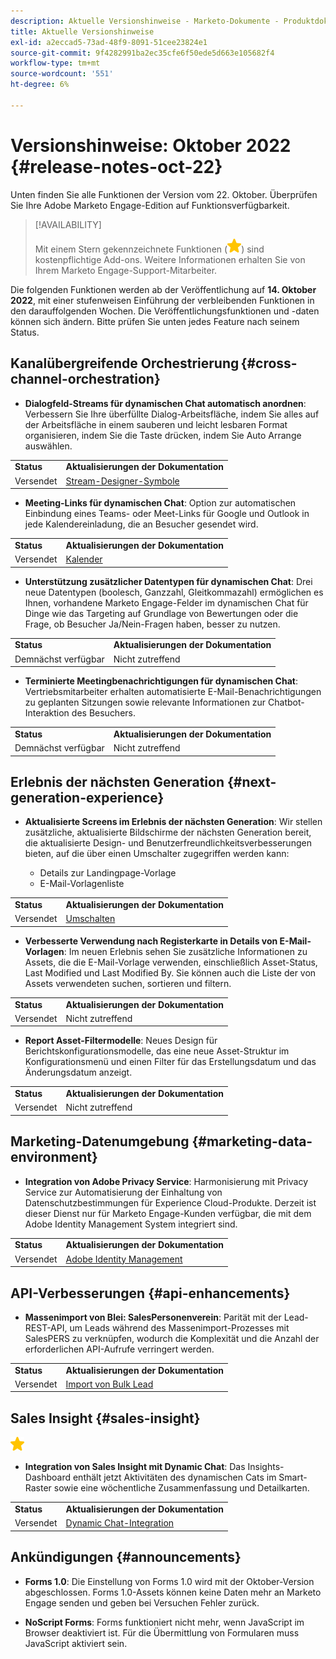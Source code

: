 ```yaml
---
description: Aktuelle Versionshinweise - Marketo-Dokumente - Produktdokumentation
title: Aktuelle Versionshinweise
exl-id: a2eccad5-73ad-48f9-8091-51cee23824e1
source-git-commit: 9f4282991ba2ec35cfe6f50ede5d663e105682f4
workflow-type: tm+mt
source-wordcount: '551'
ht-degree: 6%

---
```


# Versionshinweise: Oktober 2022 {#release-notes-oct-22}

Unten finden Sie alle Funktionen der Version vom 22. Oktober. Überprüfen Sie Ihre Adobe Marketo Engage-Edition auf Funktionsverfügbarkeit.

>[!AVAILABILITY]
>
>Mit einem Stern gekennzeichnete Funktionen (![star](assets/yellow-star.png)) sind kostenpflichtige Add-ons. Weitere Informationen erhalten Sie von Ihrem Marketo Engage-Support-Mitarbeiter.

Die folgenden Funktionen werden ab der Veröffentlichung auf **14. Oktober 2022**, mit einer stufenweisen Einführung der verbleibenden Funktionen in den darauffolgenden Wochen. Die Veröffentlichungsfunktionen und -daten können sich ändern. Bitte prüfen Sie unten jedes Feature nach seinem Status.

## Kanalübergreifende Orchestrierung {#cross-channel-orchestration}

* **Dialogfeld-Streams für dynamischen Chat automatisch anordnen**: Verbessern Sie Ihre überfüllte Dialog-Arbeitsfläche, indem Sie alles auf der Arbeitsfläche in einem sauberen und leicht lesbaren Format organisieren, indem Sie die Taste drücken, indem Sie Auto Arrange auswählen.

<table> 
  <tr> 
   <td><b>Status</b></td>
   <td><b>Aktualisierungen der Dokumentation</b></td>
  </tr>
  <tr> 
   <td>Versendet</td>
   <td><a href="/help/marketo/product-docs/demand-generation/dynamic-chat/dialogues/stream-designer.md#stream-designer-icons">Stream-Designer-Symbole</a></td>
  </tr>
  </tbody>
</table>

* **Meeting-Links für dynamischen Chat**: Option zur automatischen Einbindung eines Teams- oder Meet-Links für Google und Outlook in jede Kalendereinladung, die an Besucher gesendet wird.

<table> 
  <tr> 
   <td><b>Status</b></td>
   <td><b>Aktualisierungen der Dokumentation</b></td>
  </tr>
  <tr> 
   <td>Versendet</td>
   <td><a href="/help/marketo/product-docs/demand-generation/dynamic-chat/appointment-scheduling/calendar.md">Kalender</a></td>
  </tr>
  </tbody>
</table>

* **Unterstützung zusätzlicher Datentypen für dynamischen Chat**: Drei neue Datentypen (boolesch, Ganzzahl, Gleitkommazahl) ermöglichen es Ihnen, vorhandene Marketo Engage-Felder im dynamischen Chat für Dinge wie das Targeting auf Grundlage von Bewertungen oder die Frage, ob Besucher Ja/Nein-Fragen haben, besser zu nutzen.

<table> 
  <tr> 
   <td><b>Status</b></td>
   <td><b>Aktualisierungen der Dokumentation</b></td>
  </tr>
  <tr> 
   <td>Demnächst verfügbar</td>
   <td>Nicht zutreffend</td>
  </tr>
  </tbody>
</table>

* **Terminierte Meetingbenachrichtigungen für dynamischen Chat**: Vertriebsmitarbeiter erhalten automatisierte E-Mail-Benachrichtigungen zu geplanten Sitzungen sowie relevante Informationen zur Chatbot-Interaktion des Besuchers.

<table> 
  <tr> 
   <td><b>Status</b></td>
   <td><b>Aktualisierungen der Dokumentation</b></td>
  </tr>
  <tr> 
   <td>Demnächst verfügbar</td>
   <td>Nicht zutreffend</td>
  </tr>
  </tbody>
</table>

## Erlebnis der nächsten Generation {#next-generation-experience}

* **Aktualisierte Screens im Erlebnis der nächsten Generation**: Wir stellen zusätzliche, aktualisierte Bildschirme der nächsten Generation bereit, die aktualisierte Design- und Benutzerfreundlichkeitsverbesserungen bieten, auf die über einen Umschalter zugegriffen werden kann:

   * Details zur Landingpage-Vorlage
   * E-Mail-Vorlagenliste

<table> 
  <tr> 
   <td><b>Status</b></td>
   <td><b>Aktualisierungen der Dokumentation</b></td>
  </tr>
  <tr> 
   <td>Versendet</td>
   <td><a href="/help/marketo/product-docs/marketo-engage-next-generation-experience/toggle-switch.md">Umschalten</a></td>
  </tr>
  </tbody>
</table>

* **Verbesserte Verwendung nach Registerkarte in Details von E-Mail-Vorlagen**: Im neuen Erlebnis sehen Sie zusätzliche Informationen zu Assets, die die E-Mail-Vorlage verwenden, einschließlich Asset-Status, Last Modified und Last Modified By. Sie können auch die Liste der von Assets verwendeten suchen, sortieren und filtern.

<table> 
  <tr> 
   <td><b>Status</b></td>
   <td><b>Aktualisierungen der Dokumentation</b></td>
  </tr>
  <tr> 
   <td>Versendet</td>
   <td>Nicht zutreffend</td>
  </tr>
  </tbody>
</table>

* **Report Asset-Filtermodelle**: Neues Design für Berichtskonfigurationsmodelle, das eine neue Asset-Struktur im Konfigurationsmenü und einen Filter für das Erstellungsdatum und das Änderungsdatum anzeigt.

<table> 
  <tr> 
   <td><b>Status</b></td>
   <td><b>Aktualisierungen der Dokumentation</b></td>
  </tr>
  <tr> 
   <td>Versendet</td>
   <td>Nicht zutreffend</td>
  </tr>
  </tbody>
</table>

## Marketing-Datenumgebung {#marketing-data-environment}

* **Integration von Adobe Privacy Service**: Harmonisierung mit Privacy Service zur Automatisierung der Einhaltung von Datenschutzbestimmungen für Experience Cloud-Produkte. Derzeit ist dieser Dienst nur für Marketo Engage-Kunden verfügbar, die mit dem Adobe Identity Management System integriert sind.

<table> 
  <tr> 
   <td><b>Status</b></td>
   <td><b>Aktualisierungen der Dokumentation</b></td>
  </tr>
  <tr> 
   <td>Versendet</td>
   <td><a href="/help/marketo/product-docs/administration/marketo-with-adobe-identity/adobe-identity-management-overview.md">Adobe Identity Management</a></td>
  </tr>
  </tbody>
</table>

## API-Verbesserungen {#api-enhancements}

* **Massenimport von Blei: SalesPersonenverein**: Parität mit der Lead-REST-API, um Leads während des Massenimport-Prozesses mit SalesPERS zu verknüpfen, wodurch die Komplexität und die Anzahl der erforderlichen API-Aufrufe verringert werden.

<table> 
  <tr> 
   <td><b>Status</b></td>
   <td><b>Aktualisierungen der Dokumentation</b></td>
  </tr>
  <tr> 
   <td>Versendet</td>
   <td><a href="https://developers.marketo.com/rest-api/bulk-import/bulk-lead-import/">Import von Bulk Lead</a></td>
  </tr>
  </tbody>
</table>

## Sales Insight {#sales-insight}

![(Stern)](assets/yellow-star.png)

* **Integration von Sales Insight mit Dynamic Chat**: Das Insights-Dashboard enthält jetzt Aktivitäten des dynamischen Cats im Smart-Raster sowie eine wöchentliche Zusammenfassung und Detailkarten.

<table> 
  <tr> 
   <td><b>Status</b></td>
   <td><b>Aktualisierungen der Dokumentation</b></td>
  </tr>
  <tr> 
   <td>Versendet</td>
   <td><a href="/help/marketo/product-docs/marketo-sales-insight/msi-for-salesforce/features/dynamic-chat-integration.md">Dynamic Chat-Integration</a></td>
  </tr>
  </tbody>
</table>

## Ankündigungen {#announcements}

* **Forms 1.0**: Die Einstellung von Forms 1.0 wird mit der Oktober-Version abgeschlossen. Forms 1.0-Assets können keine Daten mehr an Marketo Engage senden und geben bei Versuchen Fehler zurück.

* **NoScript Forms**: Forms funktioniert nicht mehr, wenn JavaScript im Browser deaktiviert ist. Für die Übermittlung von Formularen muss JavaScript aktiviert sein.
